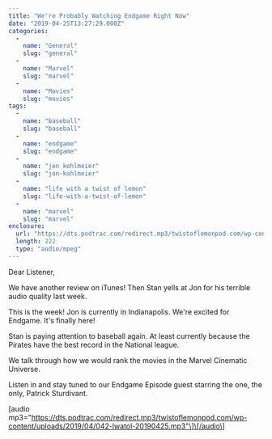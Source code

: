 ```yaml
---
title: "We're Probably Watching Endgame Right Now"
date: "2019-04-25T13:27:29.000Z"
categories: 
  - 
    name: "General"
    slug: "general"
  - 
    name: "Marvel"
    slug: "marvel"
  - 
    name: "Movies"
    slug: "movies"
tags: 
  - 
    name: "baseball"
    slug: "baseball"
  - 
    name: "endgame"
    slug: "endgame"
  - 
    name: "jon kohlmeier"
    slug: "jon-kohlmeier"
  - 
    name: "life with a twist of lemon"
    slug: "life-with-a-twist-of-lemon"
  - 
    name: "marvel"
    slug: "marvel"
enclosure: 
  url: "https://dts.podtrac.com/redirect.mp3/twistoflemonpod.com/wp-content/uploads/2019/04/042-lwatol-20190425.mp3"
  length: 222
  type: "audio/mpeg"
---
```


Dear Listener,

We have another review on iTunes! Then Stan yells at Jon for his terrible audio quality last week.

This is the week! Jon is currently in Indianapolis. We're excited for Endgame. It's finally here!

Stan is paying attention to baseball again. At least currently because the Pirates have the best record in the National league.

We talk through how we would rank the movies in the Marvel Cinematic Universe.

Listen in and stay tuned to our Endgame Episode guest starring the one, the only, Patrick Sturdivant.

\[audio mp3="https://dts.podtrac.com/redirect.mp3/twistoflemonpod.com/wp-content/uploads/2019/04/042-lwatol-20190425.mp3"\]\[/audio\]
